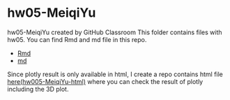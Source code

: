 # hw05-MeiqiYu
hw05-MeiqiYu created by GitHub Classroom
This folder contains files with hw05.
You can find Rmd and md file in this repo.
* [Rmd](https://github.com/STAT545-UBC-students/hw05-MeiqiYu/blob/master/hw005-MeiqiYu.Rmd)
* [md](https://github.com/STAT545-UBC-students/hw05-MeiqiYu/blob/master/hw005-MeiqiYu.Rmd)

Since plotly result is only available in html, I create a repo contains html file [here(hw005-MeiqiYu-html)](https://meiqiyu.github.io/hw05-MeiqiYu-html/hw005-MeiqiYu.html) where you can check the result of plotly including the 3D plot.
